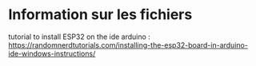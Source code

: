# Information sur les fichiers

tutorial to install ESP32 on the ide arduino :
https://randomnerdtutorials.com/installing-the-esp32-board-in-arduino-ide-windows-instructions/

